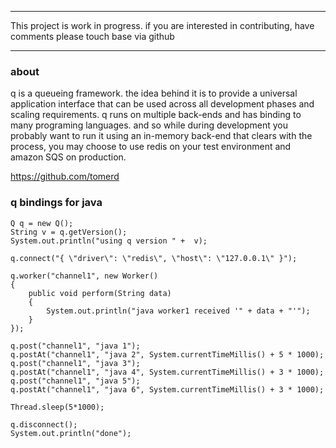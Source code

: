 ***************************************************************************************

This project is work in progress. if you are interested in contributing, have comments
please touch base via github

***************************************************************************************

### about

q is a queueing framework. the idea behind it is to provide a universal application interface that can be used across all
development phases and scaling requirements. q runs on multiple back-ends and has binding to many programing languages. and so
while during development you probably want to run it using an in-memory back-end that clears with the process, you may choose 
to use redis on your test environment and amazon SQS on production.

https://github.com/tomerd

### q bindings for java

	Q q = new Q();
    String v = q.getVersion();
    System.out.println("using q version " +  v);

    q.connect("{ \"driver\": \"redis\", \"host\": \"127.0.0.1\" }");

    q.worker("channel1", new Worker()
    {
        public void perform(String data)
        {
            System.out.println("java worker1 received '" + data + "'");
        }
    });

    q.post("channel1", "java 1");
    q.postAt("channel1", "java 2", System.currentTimeMillis() + 5 * 1000);
    q.post("channel1", "java 3");
    q.postAt("channel1", "java 4", System.currentTimeMillis() + 3 * 1000);
    q.post("channel1", "java 5");
    q.postAt("channel1", "java 6", System.currentTimeMillis() + 3 * 1000);

    Thread.sleep(5*1000);

    q.disconnect();
    System.out.println("done");
